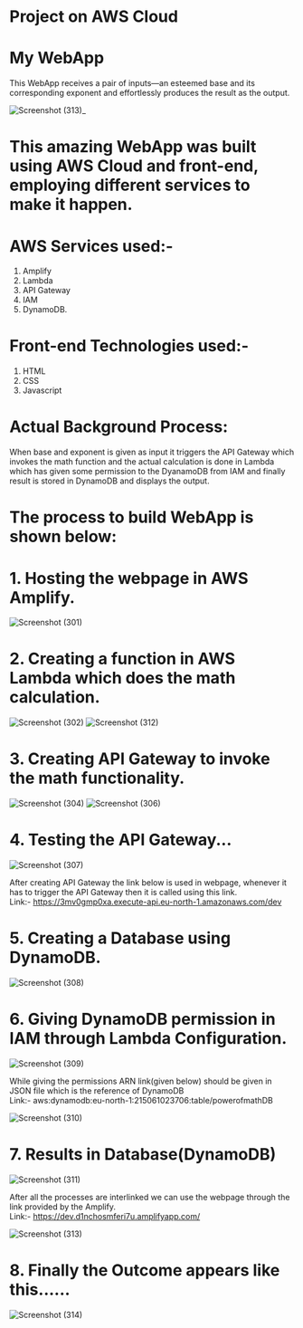# Project on AWS Cloud 
# My WebApp
This WebApp receives a pair of inputs—an esteemed base and its corresponding exponent and effortlessly produces the result as the output.

![Screenshot (313)_](https://github.com/KSaiteja05/WebApp/assets/102404293/22091a98-9973-4091-ba47-56c963f275ac)
# This amazing WebApp was built using AWS Cloud and front-end, employing different services to make it happen.
# AWS Services used:-
1. Amplify
2. Lambda
3. API Gateway
4. IAM
5. DynamoDB.
# Front-end Technologies used:-
1. HTML
2. CSS
3. Javascript
# Actual Background Process:
When base and exponent is given as input it triggers the API Gateway which invokes the math function and the actual calculation is done in Lambda which has given some permission to the DyanamoDB from IAM and finally result is stored in DynamoDB and displays the output.
# The process to build WebApp is shown below:
# 1. Hosting the webpage in AWS Amplify.

![Screenshot (301)](https://github.com/KSaiteja05/WebApp/assets/102404293/598f0bcd-f9cc-4e95-819c-d85f3718fbd2)

# 2. Creating a function in AWS Lambda which does the math calculation.
   
![Screenshot (302)](https://github.com/KSaiteja05/WebApp/assets/102404293/e7639d8d-855d-4190-a204-df75ca6b2ed1)
![Screenshot (312)](https://github.com/KSaiteja05/WebApp/assets/102404293/fd8d9b5f-f47a-454a-a95b-e783eddb8788)

# 3. Creating API Gateway to invoke the math functionality.

![Screenshot (304)](https://github.com/KSaiteja05/WebApp/assets/102404293/fcfd7e20-1e97-49f5-a5bf-9bc3b51084bf)
![Screenshot (306)](https://github.com/KSaiteja05/WebApp/assets/102404293/448682f9-de5d-43e7-a649-0ed9c04f5013)

# 4. Testing the API Gateway...

![Screenshot (307)](https://github.com/KSaiteja05/WebApp/assets/102404293/26cbbe32-4cc9-452f-a86c-64d5d4b3bdd6)

After creating API Gateway the link below is used in webpage, whenever it has to trigger the API Gateway then it is called using this link.<br>
Link:- https://3mv0gmp0xa.execute-api.eu-north-1.amazonaws.com/dev

# 5. Creating a Database using DynamoDB.

![Screenshot (308)](https://github.com/KSaiteja05/WebApp/assets/102404293/3144131e-a197-4b6a-ad0c-19b2055d3339)

# 6. Giving DynamoDB permission in IAM through Lambda Configuration.

![Screenshot (309)](https://github.com/KSaiteja05/WebApp/assets/102404293/fe99445b-f803-4191-8a0c-51ee2a42007d)

While giving the permissions ARN link(given below) should be given in JSON file which is the reference of DynamoDB <br>
Link:- aws:dynamodb:eu-north-1:215061023706:table/powerofmathDB

![Screenshot (310)](https://github.com/KSaiteja05/WebApp/assets/102404293/8a8b2bf6-a827-4dbb-9a07-f4147fb15fd6)

# 7. Results in Database(DynamoDB)

![Screenshot (311)](https://github.com/KSaiteja05/WebApp/assets/102404293/390d956a-46a8-4906-8bb6-d317864fc6ba)

After all the processes are interlinked we can use the webpage through the link provided by the  Amplify.<br>
Link:- https://dev.d1nchosmferi7u.amplifyapp.com/

![Screenshot (313)](https://github.com/KSaiteja05/WebApp/assets/102404293/92027b6a-be9c-444d-91d2-abf95172aac2)

# 8. Finally the Outcome appears like this......

![Screenshot (314)](https://github.com/KSaiteja05/WebApp/assets/102404293/b09bd1ec-07ce-4edf-ad79-376d9805e093)
